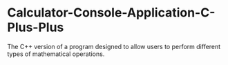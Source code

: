# Calculator-Console-Application-C-Plus-Plus
The C++ version of a program designed to allow users to perform different types of mathematical operations.
